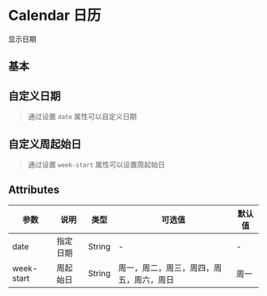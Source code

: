 <script setup>
import { onMounted } from 'vue'

onMounted(() => {
    // import('../index.js')
    import('../components/ea-calendar/index.js')
    import('./index.scss')

    document.querySelector('ea-calendar').addEventListener('select', (e) => {
        console.log(e.detail)
    })
})
</script>

# Calendar 日历

显示日期

## 基本

<div class="demo">
    <ea-calendar></ea-calendar>
</div>

## 自定义日期

> 通过设置 `date` 属性可以自定义日期

<div class="demo">
    <ea-calendar date="2024-7-8"></ea-calendar>
</div>

## 自定义周起始日

> 通过设置 `week-start` 属性可以设置周起始日

<div class="demo">
    <ea-calendar date="2024-7-8" week-start="六"></ea-calendar>
</div>

## Attributes

| 参数       | 说明     | 类型   | 可选值                                   | 默认值 |
| ---------- | -------- | ------ | ---------------------------------------- | ------ |
| date       | 指定日期 | String | -                                        | -      |
| week-start | 周起始日 | String | 周一，周二，周三，周四，周五，周六，周日 | 周一   |
